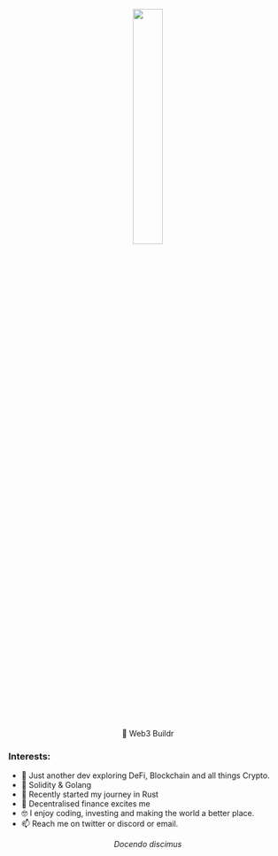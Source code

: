
<p align="center" width="100%">
    <img width="33%" src="https://i.imgur.com/DnbEhO1.jpg">
</p>

<p align="center" class="head" >👷 Web3 Buildr</p>

### Interests:
- 🔭 Just another dev exploring DeFi, Blockchain and all things Crypto.
- 🧰 Solidity & Golang
- 💞️ Recently started my journey in Rust 
- 🔁 Decentralised finance excites me
- 🤓 I enjoy coding, investing and making the world a better place.
- 📫 Reach me on twitter or discord or email.

*<p align="center" class="head" > Docendo discimus </p>*


